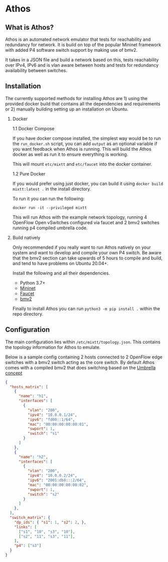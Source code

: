 # Athos

## What is Athos?
Athos is an automated network emulator that tests for reachability and redundancy for network. It is build on top of the popular Mininet framework with added P4 software switch support by making use of bmv2.

It takes in a JSON file and build a network based on this, tests reachability over IPv4, IPv6 and is vlan aware between hosts and tests for redundancy availability between switches. 

## Installation

The currently supported methods for installing Athos are 1) using the provided docker build that contains all the dependencies and requirements or 2) manually building setting up an installation on Ubuntu.

1. Docker

    1.1 Docker Compose
    
    If you have docker compose installed, the simplest way would be to run the `run_docker.sh` script, you can add `output` as an optional variable if you want feedback when Athos is running. This will build the Athos docker as well as run it to ensure everything is working.

    This will mount `etc/mixtt` and `etc/faucet` into the docker container.

    1.2 Pure Docker
    
    If you would prefer using just docker, you can build it using `docker build mixtt:latest .` in the install directory.

    To run it you can run the following:

    `docker run -it --privileged mixtt`

    This will run Athos with the example network topology, running 4 OpenFlow Open vSwitches configured via faucet and 2 bmv2 switches running p4 compiled umbrella code.

2. Build natively
   
    Only recommended if you really want to run Athos natively on your system and want to develop and compile your own P4 switch. Be aware that the bmv2 section can take upwards of 5 hours to compile and build, and tend to have problems on Ubuntu 20.04+.

    Install the following and all their dependencies.

    * Python 3.7+
    * [Mininet](https://github.com/mininet/mininet/blob/master/INSTALL)
    * [Faucet](https://docs.faucet.nz/en/latest/installation.html)
    * [bmv2](https://github.com/p4lang/behavioral-model)


    Finally to install Athos you can run `python3 -m pip install .` within the repo directory.


## Configuration

The main configuration lies within `/etc/mixtt/topology.json`. This contains the topology information for Athos to emulate.

Below is a sample config containing 2 hosts connected to 2 OpenFlow edge switches with a bmv2 switch acting as the core switch. By default Athos comes with a compiled bmv2 that does switching based on the [Umbrella concept](https://hal.archives-ouvertes.fr/hal-01862776)


``` json
{
  "hosts_matrix": [
    {
      "name": "h1",
      "interfaces": [
        {
          "vlan": "200",
          "ipv4": "10.0.0.1/24",
          "ipv6": "fd00::1/64",
          "mac": "00:00:00:00:00:01",
          "swport": 1,
          "switch": "s1"
        }
      ]
    },
    {
      "name": "h2",
      "interfaces": [
        {
          "vlan": "200",
          "ipv4": "10.0.0.2/24",
          "ipv6": "2001:db8:::2/64",
          "mac": "00:00:00:00:00:02",
          "swport": 1,
          "switch": "s2"
        }
      ]
    },
  ],
  "switch_matrix": {
    "dp_ids": { "s1": 1, "s2": 2, },
    "links": [
      ["s1", "10", "s3", "10"],
      ["s2", "11", "s3", "11"],
    ],
    "p4": ["s3"]
  }
}
```

